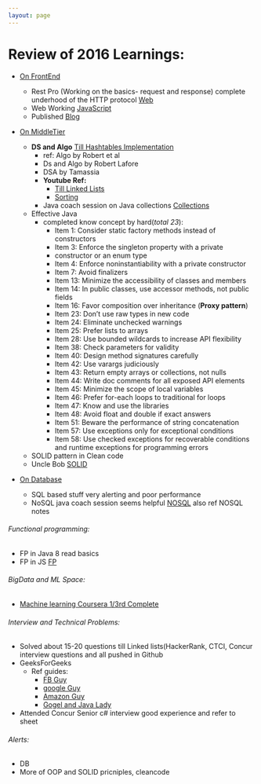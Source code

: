 ```yaml
---
layout: page
---
```


# Review of 2016 Learnings:

- [On FrontEnd]() 
	- Rest Pro (Working on the basics- request and response) complete underhood of      the HTTP protocol [Web](https://medium.freecodecamp.com/how-the-web-works-a-primer-for-newcomers-to-web-development-or-anyone-really-b4584e63585c#.xux65stp3)
	- Web Working [JavaScript](https://www3.ntu.edu.sg/home/ehchua/programming/index.html)
	- Published [Blog](https://mohamedi.github.io/)

- [On MiddleTier]() 
	-  **DS and Algo** [Till Hashtables Implementation](https://github.com/mohamedi/java-learnings)
		-  ref: Algo by Robert et al
		-  Ds and Algo by Robert Lafore
		-  DSA by Tamassia
		- **Youtube Ref:**
			- [Till Linked Lists](https://www.youtube.com/channel/UCQ8RQM0RF_jeZgsB2qlAG1w)
			- [Sorting](https://www.youtube.com/channel/UClEEsT7DkdVO_fkrBw0OTrA)
		- Java coach session on Java collections [Collections](https://bitbucket.org/hrytsenko/javase-handouts)
   - Effective Java 
	   - completed know concept by hard(*total 23*):
		   - Item 1: Consider static factory methods instead of constructors 
			- Item 3: Enforce the singleton property with a private
			- constructor or an enum type 
			- Item 4: Enforce noninstantiability with a private constructor 
			- Item 7: Avoid finalizers
			- Item 13: Minimize the accessibility of classes and members 
			- Item 14: In public classes, use accessor methods, not public fields
			- Item 16: Favor composition over inheritance (**Proxy pattern**)
			- Item 23: Don’t use raw types in new code 
			- Item 24: Eliminate unchecked warnings
			- Item 25: Prefer lists to arrays
			- Item 28: Use bounded wildcards to increase API flexibility
			- Item 38: Check parameters for validity
			- Item 40: Design method signatures carefully
			- Item 42: Use varargs judiciously
			- Item 43: Return empty arrays or collections, not nulls
			- Item 44: Write doc comments for all exposed API elements
			- Item 45: Minimize the scope of local variables 
			- Item 46: Prefer for-each loops to traditional for loops 
			- Item 47: Know and use the libraries 
			- Item 48: Avoid float and double if exact answers
			- Item 51: Beware the performance of string concatenation
			- Item 57: Use exceptions only for exceptional conditions 
			- Item 58: Use checked exceptions for recoverable conditions and runtime exceptions for programming errors
	- SOLID pattern in Clean code
	- Uncle Bob [SOLID](https://www.youtube.com/watch?v=QHnLmvDxGTY)
- [On Database]()
	- SQL based stuff very alerting and poor performance
	- NoSQL java coach session seems helpful [NOSQL](https://bitbucket.org/hrytsenko/javase-handouts) also ref NOSQL notes

###### Functional programming:
- FP in Java 8 read basics
-  FP in JS [FP](https://www.youtube.com/watch?v=e-5obm1G_FY)

###### BigData and ML Space:
- [Machine learning Coursera 1/3rd Complete](https://www.coursera.org/learn/machine-learning/home/assignments)


###### Interview and Technical Problems:
- Solved about 15-20 questions till Linked lists(HackerRank, CTCI, Concur interview questions and all pushed in Github
- GeeksForGeeks
	- Ref guides:
		- [FB Guy](http://www.mohsinali.net/)
		- [google Guy](https://github.com/jwasham/google-interview-university)
		- [Amazon Guy](https://www.youtube.com/channel/UCZLJf_R2sWyUtXSKiKlyvAw)
		- [Gogel and Java Lady](https://github.com/shruthinayak/DataStructures)
- Attended Concur Senior c# interview good experience and refer to sheet


###### Alerts:
- DB
- More of OOP and SOLID pricniples, cleancode